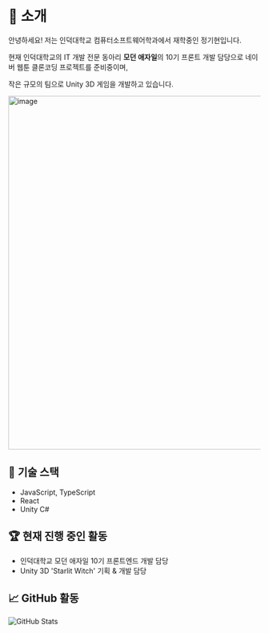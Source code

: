 # 👋 소개

안녕하세요! 저는 인덕대학교 컴퓨터소프트웨어학과에서 재학중인 정기현입니다.

현재 인덕대학교의 IT 개발 전문 동아리 **모던 애자일**의 10기 프론트 개발 담당으로 네이버 웹툰 클론코딩 프로젝트를 준비중이며,

작은 규모의 팀으로 Unity 3D 게임을 개발하고 있습니다.

<img width="807" height="707" alt="image" src="https://github.com/user-attachments/assets/6c2e8bbe-519e-41c7-bbce-e92064386062" />

## 🌟 기술 스택
- JavaScript, TypeScript
- React
- Unity C#

## 🏆 현재 진행 중인 활동
- 인덕대학교 모던 애자일 10기 프론트엔드 개발 담당
- Unity 3D 'Starlit Witch' 기획 & 개발 담당

## 📈 GitHub 활동
![GitHub Stats](https://github-readme-stats.vercel.app/api?username=electrohyun&show_icons=true&theme=tokyonight)


